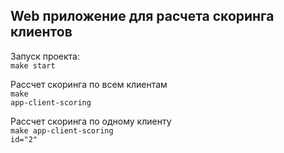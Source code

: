 ## Web приложение для расчета скоринга клиентов

Запуск проекта: <br/>
<code>make start</code>

Рассчет скоринга по всем клиентам<br/>
<code>make app-client-scoring</code>

Рассчет скоринга по одному клиенту<br/>
<code>make app-client-scoring id="2"</code>

